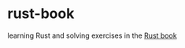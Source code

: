 # rust-book
learning Rust and solving exercises in the [Rust book](https://doc.rust-lang.org/book/)

